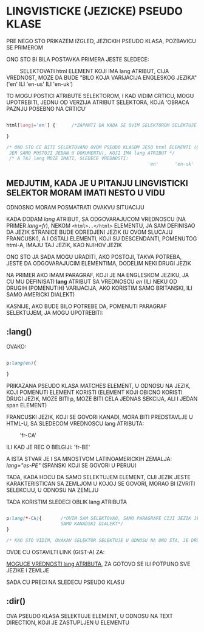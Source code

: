 # LINGVISTICKE (JEZICKE) PSEUDO KLASE

PRE NEGO STO PRIKAZEM IZGLED, JEZICKIH PSEUDO KLASA, POZBAVICU SE PRIMEROM

ONO STO BI BILA POSTAVKA PRIMERA JESTE SLEDECE:

&nbsp;&nbsp;&nbsp;&nbsp;&nbsp;&nbsp;&nbsp;&nbsp; SELEKTOVATI html ELEMENT KOJI IMA lang ATRIBUT, CIJA VREDNOST, MOZE DA BUDE "BILO KOJA VARIJACIJA ENGLESKOG JEZIKA" ('en' ILI 'en-us' ILI 'en-uk')

TO MOGU POSTICI ATRIBUTE SELEKTOROM, I KAD VIDIM CRTICU, MOGU UPOTREBITI, JEDNU OD VERZIJA ATRIBUT SELEKTORA, KOJA 'OBRACA PAZNJU POSEBNO NA CRTICU'

```CSS

html[lang|='en'] {      /*ZAPAMTI DA KADA SE OVIM SELEKTOROM SELEKTUJE ATRIBUT, AKO SE OBEZBEDI CELA VREDNOST ATRIBUTA, I TADA CE ELEMENT BITI SELEKTOVAN (NARAVNO, ZA SLUCAJ SA CRTICOM VEC ZNAM)*/

}

/* ONO STO CE BITI SELEKTOVANO OVOM PSEUDO KLASOM JESU html ELEMENTI (ODNOSNO html ELEMENT,
 JER SAMO POSTOJI JEDAN U DOKUMENTU), KOJI IMA lang ATRIBUT */
 /* A TAJ lang MOZE IMATI, SLEDECE VREDNOSTI:
                                                    'en'      'en-uk'     'en-us'        */

```

## MEDJUTIM, KADA JE U PITANJU LINGVISTICKI SELEKTOR MORAM IMATI NESTO U VIDU

ODNOSNO MORAM POSMATRATI OVAKVU SITUACIJU

KADA DODAM *lang* ATRIBUT, SA ODGOVARAJUCOM VREDNOSCU (NA PRIMER *lang=fr*), NEKOM `<html>..</html>` ELEMENTU, JA SAM DEFINISAO DA JEZIK STRANICE BUDE ODREDJENI JEZIK (U OVOM SLUCAJU FRANCUSKI), A I OSTALI ELEMENTI, KOJI SU DESCENDANTI, POMENUTOG html-A, IMAJU TAJ JEZIK, KAO NJIHOV JEZIK

ONO STO JA SADA MOGU URADITI, AKO POSTOJI, TAKVA POTREBA, JESTE DA ODGOVARAJUCIM ELEMENTIMA, DODELIM NEKI DRUGI JEZIK

NA PRIMER AKO IMAM PARAGRAF, KOJI JE NA ENGLESKOM JEZIKU, JA CU MU DEFINISATI **lang** ATRIBUT SA VREDNOSCU *en* (ILI NEKU OD DRUGIH (POMENUTIH) VARIJACIJA, AKO KORISTIM SAMO BRITANSKI, ILI SAMO AMERICKI DIALEKT)

KASNIJE, AKO BUDE BILO POTREBE DA, POMENUTI PARAGRAF SELEKTUJEM, JA MOGU UPOTREBITI:

## :lang()

OVAKO:

```CSS

p:lang(en){

}

 ```

PRIKAZANA PSEUDO KLASA MATCHES ELEMENT, U ODNOSU NA JEZIK, KOJI POMENUTI ELEMENT KORISTI (ELEMENT KOJI OBICNO KORISTI DRUGI JEZIK, MOZE BITI p, MOZE BITI CELA JEDNAS SEKCIJA, ALI I JEDAN span ELEMENT)

FRANCUSKI JEZIK, KOJI SE GOVORI KANADI, MORA BITI PREDSTAVLJE U HTML-U, SA SLEDECOM VREDNOSCU lang ATRIBUTA:

&nbsp;&nbsp;&nbsp;&nbsp;&nbsp;&nbsp;&nbsp;&nbsp;    'fr-CA'

ILI KAD JE REC O BELGIJI:       'fr-BE'

A ISTA STVAR JE I SA MNOSTVOM LATINOAMERICKIH ZEMALJA: *lang="es-PE"* (SPANSKI KOJI SE GOVORI U PERUU)

TADA, KADA HOCU DA SAMO SELEKTUJEM ELEMENT, CIJI JEZIK JESTE KARAKTERISTICAN SA ZEMLJOM U KOJOJ SE GOVORI, MORAO BI IZVRITI SELEKCIJU, U ODNOSU NA ZEMLJU

TADA KORISTIM SLEDECI OBLIK lang ATRIBUTA

```CSS

p:lang(*-CA){       /*OVIM SAM SELEKTOVAO, SAMO PARAGRAFE CIJI JEZIK JESTE FRANCUSKI, ALI
                    SAMO KANADSKI DIALEKT*/
}

/* KAO STO VIDIM, OVAKAV SELEKTOR SELEKTUJE U ODNOSU NA ONO STA, JE DRUGI DEO (CRTICA I POSLE NJE) VREDNOSTI lang ATRIBUTA */

```

OVDE CU OSTAVILTI LINK (GIST-A) ZA:

[MOGUCE VREDNOSTI lang ATRIBUTA](https://gist.github.com/JamieMason/3748498), ZA GOTOVO SE ILI POTPUNO SVE JEZIKE I ZEMLJE

SADA CU PRECI NA SLEDECU PSEUDO KLASU

## :dir()

OVA PSEUDO KLASA SELEKTUJE ELEMENT, U ODNOSU NA TEXT DIRECTION, KOJI JE ZASTUPLJEN U ELEMENTU